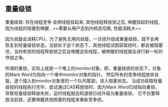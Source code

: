 ## 重量级锁

重量级锁: 存在线程竞争 会把线程挂起来, 其他线程释放锁之后, 唤醒挂起的线程, 因为线程的阻塞到唤醒 , ==需要从用户态到内核态切换, 性能消耗大==

因为自旋会消耗CPU，为了避免无用的自旋，一旦锁升级成重量级锁，就不会再恢复到轻量级锁状态。当锁处于这个状态下，其他线程试图获取锁时，都会被阻塞住，当持有锁的线程释放锁之后会唤醒这些线程，被唤醒的线程就会进行新一轮的夺锁之争。

所谓的重锁，实际上就是一个堆上的monitor对象，即，重量级锁的状态下，对象的Mark Word为指向一个堆中monitor对象的指针。
然后所有的竞争线程放弃自旋，逐个插入到monitor对象里的一个队列尾部，进入阻塞状态。
当成功获取轻量级锁的线程执行完毕，尝试通过CAS释放锁时，因为Mark Word已经指向重锁，导致轻量级锁释放失败，这时线程就会知道锁已经升级为重量级锁， 它不仅要释放当前锁，还要唤醒其他阻塞的线程来重新竞争锁。

